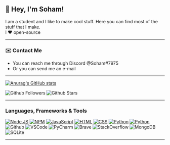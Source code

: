 ## <centre> 👋 Hey, I'm Soham! </centre>
I am a student and I like to make cool stuff. Here you can find most of the stuff that I make.
<br>
I ❤️ open-source

---
### ✉️ Contact Me
- You can reach me through Discord @Soham#7975
- Or you can send me an e-mail

---

[![Anurag's GitHub stats](https://github-readme-stats.vercel.app/api?username=sohamdoescode&count_private=true&show_icons=true&theme=dark)](https://www.youtube.com/watch?v=dQw4w9WgXcQ)
  
![Github Followers](https://img.shields.io/github/followers/sohamdoescode?style=for-the-badge)
![Github Stars](https://img.shields.io/github/stars/sohamdoescode?style=for-the-badge)

---

### Languages, Frameworks & Tools
[![Node.JS](https://img.shields.io/badge/Node.js-339933?style=for-the-badge&logo=nodedotjs&logoColor=white)](https://nodejs.org)
[![NPM](https://img.shields.io/badge/npm-CB3837?style=for-the-badge&logo=npm&logoColor=white)](https://npmjs.org)
[![JavaScript](https://img.shields.io/badge/JavaScript-F7DF1E?style=for-the-badge&logo=javascript&logoColor=black)](https://javascript.com)
[![HTML](https://img.shields.io/badge/HTML-E34F26?style=for-the-badge&logo=html5&logoColor=white)](https://whatwg.org/multipage)
[![CSS](https://img.shields.io/badge/CSS-1572B6?style=for-the-badge&logo=css3&logoColor=white)](https://w3.org)
[![Python](https://img.shields.io/badge/Python-0000FF?&style=for-the-badge&logo=Python&logoColor=white)](https://python.org)
[![Python](https://img.shields.io/badge/Java-007396?&style=for-the-badge&logo=java&logoColor=white)](https://java.com/en/)
![Github](https://img.shields.io/badge/Github-181717?style=for-the-badge&logo=github&logoColor=white)
![VSCode](https://img.shields.io/badge/Visual_Studio_Code-007ACC?style=for-the-badge&logo=visualstudiocode&logoColor=white)
![PyCharm](https://img.shields.io/badge/PyCharm-000000?style=for-the-badge&logo=pycharm&logoColor=white)
![Brave](https://img.shields.io/badge/Brave-FB542B?style=for-the-badge&logo=brave&logoColor=white)
![StackOverflow](https://img.shields.io/badge/Stack_Overflow-F58025?&style=for-the-badge&logo=stackoverflow&logoColor=white)
![MongoDB](https://img.shields.io/badge/MongoDB-47A248?&style=for-the-badge&logo=mongodb&logoColor=white)
![SQLite](https://img.shields.io/badge/SQLite-003B57?&style=for-the-badge&logo=sqlite&logoColor=white)

---


